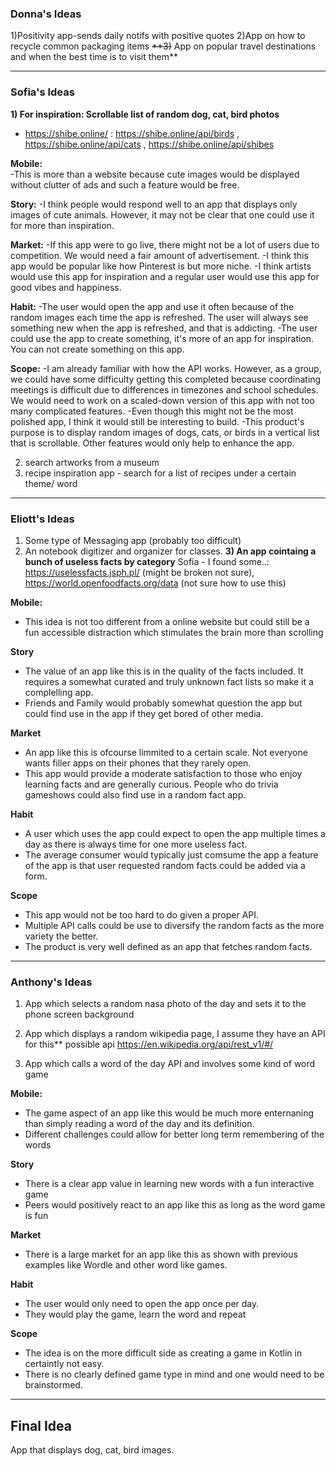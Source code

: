 ### Donna's Ideas
1)Positivity app-sends daily notifs with positive quotes
2)App on how to recycle common packaging items
~~**3)~~ App on popular travel destinations and when the best time is to visit them**


***

### Sofia's Ideas
**1) For inspiration: Scrollable list of random dog, cat, bird photos**
* https://shibe.online/  : https://shibe.online/api/birds , https://shibe.online/api/cats , https://shibe.online/api/shibes

**Mobile:**  
-This is more than a website because  cute images would be displayed without clutter of ads  and such a feature would be free.  

**Story:**
-I think people would respond well to an app that displays only images of cute animals.  However, it may not be clear that one could use it for more than inspiration.

**Market:**
-If this app were to go live, there might not be a lot of users due to competition. We would need a fair amount of advertisement.
-I think this app would be popular like how Pinterest is but more niche. 
-I think artists would use this app for inspiration and a regular user would use this app for good vibes and happiness.

**Habit:** 
-The user would open the app and use it often because of the random images each time the app is refreshed. The user will always see something new when the app is refreshed, and that is addicting.
-The user could use the app to create something, it's more of an app for inspiration. You can not create something on this app.

**Scope:**
-I am already familiar with how the API works. However, as a group, we could have some difficulty getting this completed because coordinating meetings is difficult due to differences in timezones and school schedules. We would need to work on a scaled-down version of this app with not too many complicated features.
-Even though this might not be the most polished app, I think it would still be interesting to build.
-This product's purpose is to display random images of dogs, cats, or birds in a vertical list that is scrollable.  Other features would only help to enhance the app.

2) search artworks from a museum
3) recipe inspiration app - search for a list of recipes under a certain theme/ word


***

### Eliott's Ideas
1) Some type of Messaging app (probably too difficult)
2) An notebook digitizer and organizer for classes.
**3) An app cointaing a bunch of useless facts by category**
Sofia - I found some..: https://uselessfacts.jsph.pl/ (might be broken not sure), https://world.openfoodfacts.org/data (not sure how to use this)

**Mobile:**
*  This idea is not too different from a online website but could still be a fun accessible distraction which stimulates the brain more than scrolling

**Story**
* The value of an app like this is in the quality of the facts included. It requires a somewhat curated and truly unknown fact lists so make it a complelling app.
* Friends and Family would probably somewhat question the app but could find use in the app if they get bored of other media.

**Market**
* An app like this is ofcourse limmited to a certain scale. Not everyone wants filler apps on their phones that they rarely open.
* This app would provide a moderate satisfaction to those who enjoy learning facts and are generally curious. People who do trivia gameshows could also find use in a random fact app.

**Habit**
* A user which uses the app could expect to open the app multiple times a day as there is always time for one more useless fact. 
* The average consumer would typically just comsume the app a feature of the app is that user requested random facts could be added via a form.

**Scope**
* This app would not be too hard to do given a proper API.
* Multiple API calls could be use to diversify the random facts as the more variety the better.
* The product is very well defined as an app that fetches random facts.

***


### Anthony's Ideas
1) App which selects a random nasa photo of the day and sets it to the phone screen background
2) App which displays a random wikipedia page, I assume they have an API for this**
possible api https://en.wikipedia.org/api/rest_v1/#/

3) App which calls a word of the day API and involves some kind of word game

**Mobile:**
* The game aspect of an app like this would be much more enternaning than simply reading a word of the day and its definition.
* Different challenges could allow for better long term remembering of the words

**Story**
* There is a clear app value in learning new words with a fun interactive game
* Peers would positively react to an app like this as long as the word game is fun

**Market**
* There is a large market for an app like this as shown with previous examples like Wordle and other word like games.

**Habit**
* The user would only need to open the app once per day. 
* They would play the game, learn the word and repeat

**Scope**
* The idea is on the more difficult side as creating a game in Kotlin in certaintly not easy.
* There is no clearly defined game type in mind and one would need to be brainstormed.

***

Final Idea
-
App that displays dog, cat, bird images.
